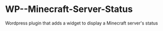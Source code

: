 WP--Minecraft-Server-Status
===========================

Wordpress plugin that adds a widget to display a Minecraft server's status
